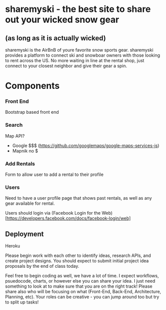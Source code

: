 # sharemyski - the best site to share out your wicked snow gear
## (as long as it is actually wicked)

sharemyski is the AirBnB of youre favorite snow sports gear. sharemyski provides a platform to connect ski and snowboar owners with those looking to rent across the US. No more waiting in line at the rental shop, just connect to your closest neighbor and give their gear a spin. 

# Components

### Front End
Bootstrap based front end 

### Search
Map API? 
- Google $$$ (https://github.com/googlemaps/google-maps-services-js)
- Mapnik no $

### Add Rentals
Form to allow user to add a rental to their profile

### Users
Need to have a user profile page that shows past rentals, as well as any gear available for rental.

Users should login via (Facebook Login for the Web)[https://developers.facebook.com/docs/facebook-login/web]

## Deployment 
Heroku 




Please begin work with each other to identify ideas, research APIs, and create project designs.
You should expect to submit initial project idea proposals by the end of class today.

Feel free to begin coding as well, we have a lot of time.  I expect workflows, psuedocode, charts, or however else you can share your idea.  I just need something to look at to make sure that you are on the right track!
Please share also who will be focusing on what (Front-End, Back-End, Architecture, Planning, etc).  Your roles can be creative - you can jump around too but try to split up tasks!